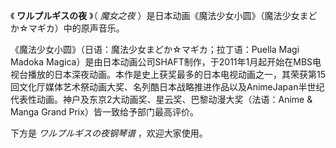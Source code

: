 

《 **ワルプルギスの夜** 》（ _魔女之夜_ ）是日本动画《魔法少女小圆》（魔法少女まどか☆マギカ）中的原声音乐。

  

《魔法少女小圆》（日语：魔法少女まどか☆マギカ；拉丁语：Puella Magi Madoka
Magica）是由日本动画公司SHAFT制作，于2011年1月起开始在MBS电视台播放的日本深夜动画。本作是史上获奖最多的日本电视动画之一，其荣获第15回文化厅媒体艺术祭动画大奖、名列酷日本战略推进作品以及AnimeJapan半世纪代表性动画。神户及东京2大动画奖、星云奖、巴黎动漫大奖（法语：Anime
& Manga Grand Prix）皆一致给予部门最高评价。

  

下方是 _ワルプルギスの夜钢琴谱_ ，欢迎大家使用。


